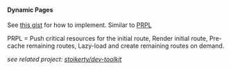 #### Dynamic Pages

See [this gist](https://gist.github.com/stoikerty/e26e0083f827c42690eb02ad82f1735f) for how to implement. Similar to [PRPL](https://www.polymer-project.org/1.0/toolbox/server)

PRPL = Push critical resources for the initial route, Render initial route, Pre-cache remaining routes, Lazy-load and create remaining routes on demand.

*see related project: [stoikerty/dev-toolkit](https://github.com/stoikerty/dev-toolkit)*
